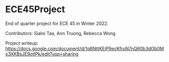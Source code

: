 # ECE45Project
End of quarter project for ECE 45 in Winter 2022.

Contributors: Sialoi Taa, Ann Truong, Rebecca Wong

Project writeup: https://docs.google.com/document/d/1qBNttKEiP9ecKfruN7nQ60b3dOb0Mo3XKBsJE9otIPk/edit?usp=sharing
